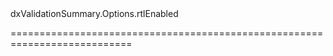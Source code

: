 <!--id-->dxValidationSummary.Options.rtlEnabled<!--/id-->
<!--merge--><!--/merge-->
<!--hidden--><!--/hidden-->
===========================================================================
